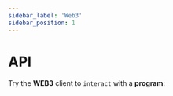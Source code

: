```yaml
---
sidebar_label: 'Web3'
sidebar_position: 1
---
```


# API

Try the **WEB3** client to `interact` with a **program**:

